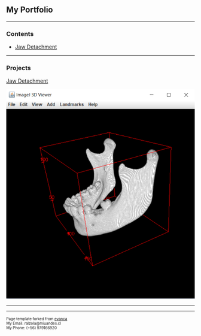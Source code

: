 ## My Portfolio

---

### Contents

- [Jaw Detachment](/1_Jaw_Detachment)


---

### Projects

[Jaw Detachment](/1_Jaw_Detachment)

<img src="images/JawDetachmentResults/Img_final.png?raw=true"/>

---


---

<p style="font-size:10px">Page template forked from <a href="https://github.com/evanca/quick-portfolio">evanca</a><br>
My Email: ralzola@miuandes.cl <br> My Phone: (+56) 979166920 </p>
<!-- Remove above link if you don't want to attibute -->

